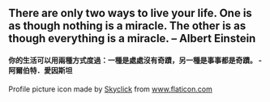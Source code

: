 ## There are only two ways to live your life. One is as though nothing is a miracle. The other is as though everything is a miracle. – Albert Einstein
#### 你的生活可以用兩種方式度過：一種是處處沒有奇蹟，另一種是事事都是奇蹟。 - 阿爾伯特．愛因斯坦

<div>Profile picture icon made by <a href="" title="Skyclick">Skyclick</a> from <a href="https://www.flaticon.com/" title="Flaticon">www.flaticon.com</a></div>

<!--
**WellKevin/WellKevin** is a ✨ _special_ ✨ repository because its `README.md` (this file) appears on your GitHub profile.

Here are some ideas to get you started:

- 🔭 I’m currently working on ...
- 🌱 I’m currently learning ...
- 👯 I’m looking to collaborate on ...
- 🤔 I’m looking for help with ...
- 💬 Ask me about ...
- 📫 How to reach me: ...
- 😄 Pronouns: ...
- ⚡ Fun fact: ...
-->
